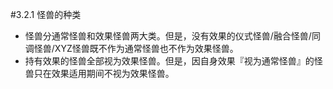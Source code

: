 #3.2.1        怪兽的种类
* 怪兽分通常怪兽和效果怪兽两大类。但是，没有效果的仪式怪兽/融合怪兽/同调怪兽/XYZ怪兽既不作为通常怪兽也不作为效果怪兽。
* 持有效果的怪兽全部视为效果怪兽。但是，因自身效果『视为通常怪兽』的怪兽只在效果适用期间不视为效果怪兽。
